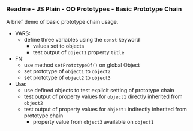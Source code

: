### Readme - JS Plain - OO Prototypes - Basic Prototype Chain

A brief demo of basic prototype chain usage.

  * VARS:
    * define three variables using the `const` keyword
      * values set to objects
      * test output of `object1` property `title`
  * FN: 
    * use method `setPrototypeOf()` on global Object
    * set prototype of `object1` to `object2`
    * set prototype of `object2` to `object3`
  * Use:
    * use defined objects to test explicit setting of prototype chain
    * test output of property values for `object1` directly inherited from `object2`
    * test output of property values for `object1` indirectly inherited from prototype chain
      * property value from `object3` available on `object1`
